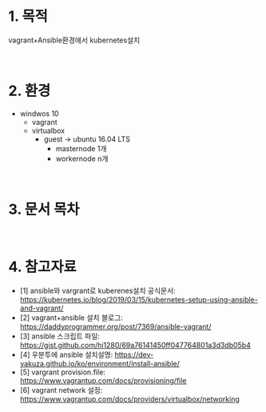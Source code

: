 # 1. 목적
vagrant+Ansible환경에서 kubernetes설치

<br>

# 2. 환경
* windwos 10
  * vagrant
  * virtualbox
    * guest -> ubuntu 16.04 LTS
      * masternode 1개
      * workernode n개

<br>

# 3. 문서 목차


<br>

# 4. 참고자료
* [1] ansible와 vargrant로 kuberenes설치 공식문서: https://kubernetes.io/blog/2019/03/15/kubernetes-setup-using-ansible-and-vagrant/
* [2] vagrant+ansible 설치 블로그: https://daddyprogrammer.org/post/7369/ansible-vagrant/
* [3] ansible 스크립트 파일: https://gist.github.com/hi1280/69a76141450ff047764801a3d3db05b4
* [4] 우분투에 ansible 설치설명: https://dev-yakuza.github.io/ko/environment/install-ansible/
* [5] vargrant provision.file: https://www.vagrantup.com/docs/provisioning/file
* [6] vagrant network 설정: https://www.vagrantup.com/docs/providers/virtualbox/networking